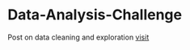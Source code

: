 # Data-Analysis-Challenge
Post on data cleaning and exploration [visit](https://akins11.github.io/Data-Analysis-Challenge/)

